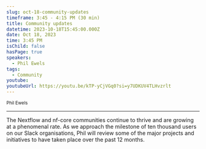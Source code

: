 ```yaml
---
slug: oct-18-community-updates
timeframe: 3:45 - 4:15 PM (30 min)
title: Community updates
datetime: 2023-10-18T15:45:00.000Z
date: Oct 18, 2023
time: 3:45 PM
isChild: false
hasPage: true
speakers:
  - Phil Ewels
tags:
  - Community
youtube: 
youtubeUrl: https://youtu.be/kTP-yCjVGq0?si=y7UDKUV4TLHvzrlt
---
```

<div className="mb-4">
  <small className="typo-small">
    Phil Ewels
  </small>
</div>

<hr className="border-t border-gray-50 mb-4 opacity-20" />

The Nextflow and nf-core communities continue to thrive and are growing at a phenomenal rate. As we approach the milestone of ten thousand users on our Slack organisations, Phil will review some of the major projects and initiatives to have taken place over the past 12 months.
